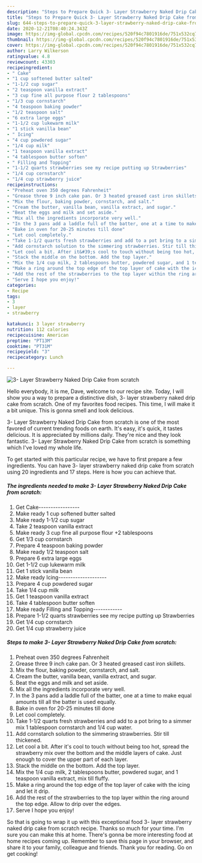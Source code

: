 ```yaml
---
description: "Steps to Prepare Quick 3- Layer Strawberry Naked Drip Cake from scratch"
title: "Steps to Prepare Quick 3- Layer Strawberry Naked Drip Cake from scratch"
slug: 644-steps-to-prepare-quick-3-layer-strawberry-naked-drip-cake-from-scratch
date: 2020-12-21T08:40:24.343Z
image: https://img-global.cpcdn.com/recipes/520f94c7801916de/751x532cq70/3-layer-strawberry-naked-drip-cake-from-scratch-recipe-main-photo.jpg
thumbnail: https://img-global.cpcdn.com/recipes/520f94c7801916de/751x532cq70/3-layer-strawberry-naked-drip-cake-from-scratch-recipe-main-photo.jpg
cover: https://img-global.cpcdn.com/recipes/520f94c7801916de/751x532cq70/3-layer-strawberry-naked-drip-cake-from-scratch-recipe-main-photo.jpg
author: Larry Wilkerson
ratingvalue: 4.8
reviewcount: 43303
recipeingredient:
- " Cake"
- "1 cup softened butter salted"
- "1-1/2 cup sugar"
- "2 teaspoon vanilla extract"
- "3 cup fine all purpose flour 2 tablespoons"
- "1/3 cup cornstarch"
- "4 teaspoon baking powder"
- "1/2 teaspoon salt"
- "6 extra large eggs"
- "1-1/2 cup lukewarm milk"
- "1 stick vanilla bean"
- " Icing"
- "4 cup powdered sugar"
- "1/4 cup milk"
- "1 teaspoon vanilla extract"
- "4 tablespoon butter soften"
- " Filling and Topping"
- "1-1/2 quarts strawberries see my recipe putting up Strawberries"
- "1/4 cup cornstarch"
- "1/4 cup strawberry juice"
recipeinstructions:
- "Preheat oven 350 degrees Fahrenheit"
- "Grease three 9 inch cake pan. Or 3 heated greased cast iron skillets."
- "Mix the flour, baking powder, cornstarch, and salt."
- "Cream the butter, vanilla bean, vanilla extract, and sugar."
- "Beat the eggs and milk and set aside."
- "Mix all the ingredients incorporate very well."
- "In the 3 pans add a laddle full of the batter, one at a time to make equal amounts till all the batter is used equally."
- "Bake in oven for 20-25 minutes till done"
- "Let cool completely."
- "Take 1-1/2 quarts fresh strawberries and add to a pot bring to a simmer mix 1 tablespoon cornstarch and 1/4 cup water."
- "Add cornstarch solution to the simmering strawberries. Stir till thickened."
- "Let cool a bit. After it&#39;s cool to touch without being too hot, spread the strawberry mix over the bottom and the middle layers of cake. Just enough to cover the upper part of each layer."
- "Stack the middle on the bottom. Add the top layer."
- "Mix the 1/4 cup milk, 2 tablespoons butter, powdered sugar, and 1 teaspoon vanilla extract, mix till fluffy."
- "Make a ring around the top edge of the top layer of cake with the icing and let it drip."
- "Add the rest of the strawberries to the top layer within the ring around the top edge. Allow to drip over the edges."
- "Serve I hope you enjoy!"
categories:
- Recipe
tags:
- 3
- layer
- strawberry

katakunci: 3 layer strawberry 
nutrition: 112 calories
recipecuisine: American
preptime: "PT13M"
cooktime: "PT31M"
recipeyield: "3"
recipecategory: Lunch

---
```



![3- Layer Strawberry Naked Drip Cake from scratch](https://img-global.cpcdn.com/recipes/520f94c7801916de/751x532cq70/3-layer-strawberry-naked-drip-cake-from-scratch-recipe-main-photo.jpg)

Hello everybody, it is me, Dave, welcome to our recipe site. Today, I will show you a way to prepare a distinctive dish, 3- layer strawberry naked drip cake from scratch. One of my favorites food recipes. This time, I will make it a bit unique. This is gonna smell and look delicious.



3- Layer Strawberry Naked Drip Cake from scratch is one of the most favored of current trending foods on earth. It's easy, it's quick, it tastes delicious. It is appreciated by millions daily. They're nice and they look fantastic. 3- Layer Strawberry Naked Drip Cake from scratch is something which I've loved my whole life.


To get started with this particular recipe, we have to first prepare a few ingredients. You can have 3- layer strawberry naked drip cake from scratch using 20 ingredients and 17 steps. Here is how you can achieve that.

<!--inarticleads1-->

##### The ingredients needed to make 3- Layer Strawberry Naked Drip Cake from scratch:

1. Get  Cake-----------------
1. Make ready 1 cup softened butter salted
1. Make ready 1-1/2 cup sugar
1. Take 2 teaspoon vanilla extract
1. Make ready 3 cup fine all purpose flour +2 tablespoons
1. Get 1/3 cup cornstarch
1. Prepare 4 teaspoon baking powder
1. Make ready 1/2 teaspoon salt
1. Prepare 6 extra large eggs
1. Get 1-1/2 cup lukewarm milk
1. Get 1 stick vanilla bean
1. Make ready  Icing--------------------
1. Prepare 4 cup powdered sugar
1. Take 1/4 cup milk
1. Get 1 teaspoon vanilla extract
1. Take 4 tablespoon butter soften
1. Make ready  Filling and Topping------------
1. Prepare 1-1/2 quarts strawberries see my recipe putting up Strawberries
1. Get 1/4 cup cornstarch
1. Get 1/4 cup strawberry juice




<!--inarticleads2-->

##### Steps to make 3- Layer Strawberry Naked Drip Cake from scratch:

1. Preheat oven 350 degrees Fahrenheit
1. Grease three 9 inch cake pan. Or 3 heated greased cast iron skillets.
1. Mix the flour, baking powder, cornstarch, and salt.
1. Cream the butter, vanilla bean, vanilla extract, and sugar.
1. Beat the eggs and milk and set aside.
1. Mix all the ingredients incorporate very well.
1. In the 3 pans add a laddle full of the batter, one at a time to make equal amounts till all the batter is used equally.
1. Bake in oven for 20-25 minutes till done
1. Let cool completely.
1. Take 1-1/2 quarts fresh strawberries and add to a pot bring to a simmer mix 1 tablespoon cornstarch and 1/4 cup water.
1. Add cornstarch solution to the simmering strawberries. Stir till thickened.
1. Let cool a bit. After it&#39;s cool to touch without being too hot, spread the strawberry mix over the bottom and the middle layers of cake. Just enough to cover the upper part of each layer.
1. Stack the middle on the bottom. Add the top layer.
1. Mix the 1/4 cup milk, 2 tablespoons butter, powdered sugar, and 1 teaspoon vanilla extract, mix till fluffy.
1. Make a ring around the top edge of the top layer of cake with the icing and let it drip.
1. Add the rest of the strawberries to the top layer within the ring around the top edge. Allow to drip over the edges.
1. Serve I hope you enjoy!




So that is going to wrap it up with this exceptional food 3- layer strawberry naked drip cake from scratch recipe. Thanks so much for your time. I'm sure you can make this at home. There's gonna be more interesting food at home recipes coming up. Remember to save this page in your browser, and share it to your family, colleague and friends. Thank you for reading. Go on get cooking!
